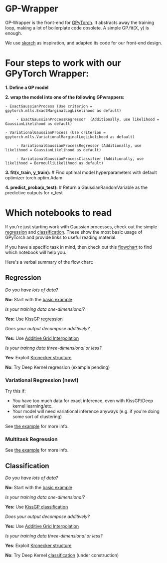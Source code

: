 # GP-Wrapper

GP-Wrapper is the front-end for [GPyTorch](https://github.com/cornellius-gp/gpytorch/). It abstracts away the training loop, 
making a lot of boilerplate code obsolete. A simple GP.fit(X, y) is enough. 

We use [skorch](https://skorch.readthedocs.io/en/latest/) as inspiration, and adapted its code for our front-end design.

# Four steps to work with our GPyTorch Wrapper:

<b>1. Define a GP model </b>

<b>2. wrap the model into one of the following GPwrappers:</b>

    - ExactGaussianProcess (Use criterion = gpytorch.mlls.ExactMarginalLogLikelihood as default)
    
         - ExactGaussianProcessRegressor  (Additionally, use likelihood = GaussianLikelihood as default)
         
    - VariationalGaussianProcess (Use criterion = gpytorch.mlls.VariationalMarginalLogLikelihood as default)
    
         - VariationalGaussianProcessRegressor (Additionally, use likelihood = GaussianLikelihood as default)
         
         - VariationalGaussianProcessClassifier (Additionally, use likelihood = BernoulliLikelihood as default)
         
<b>3. fit(x_train, y_train):</b>  # Find optimal model hyperparameters with default optimizer torch.optim.Adam

<b>4. predict_proba(x_test):</b>  # Return a GaussianRandomVariable as the predictive outputs for x_test


# Which notebooks to read

If you're just starting work with Gaussian processes, check out the simple [regression](examples/Quick_Start_Simple_GP_Regression.ipynb) and
[classification](examples/Simple_GP_Classification.ipynb). These show the most basic usage of GPyTorch and provide links to
useful reading material.

If you have a specific task in mind, then check out this [flowchart](flowchart.pdf) to find which notebook will help you.

Here's a verbal summary of the flow chart:

## Regression

*Do you have lots of data?*

**No:** Start with the [basic example](examples/Quick_Start_Simple_GP_Regression.ipynb)

*Is your training data one-dimensional?*

**Yes:** Use [KissGP regression](examples/Kissgp_GP_Regression.ipynb)

*Does your output decompose additively?*

**Yes:** Use [Additive Grid Interpolation](examples/Kissgp_Additive_Regression.ipynb)

*Is your trainng data three-dimensional or less?*

**Yes**: Exploit [Kronecker structure](examples/Kissgp_Kronecker_Product_Regression.ipynb)

**No**: Try Deep Kernel regression (example pending)

### Variational Regression (new!)

Try this if:
- You have too much data for exact inference, even with KissGP/Deep kernel learning/etc.
- Your model will need variational inference anyways (e.g. if you're doing some sort of clustering)

See [the example](examples/Kissgp_Variational_Regression.ipynb) for more info.

###  Multitask Regression

See [the example](examples/Multitask_GP_Regression.ipynb) for more info.


## Classification

*Do you have lots of data?*

**No:** Start with the [basic example](examples/Simple_GP_Classification.ipynb)

*Is your training data one-dimensional?*

**Yes:** Use [KissGP classification](examples/Kissgp_GP_Classification.ipynb)

*Does your output decompose additively?*

**Yes:** Use [Additive Grid Interpolation](examples/Kissgp_Additive_Classification.ipynb)

*Is your training data three-dimensional or less?*

**Yes**: Exploit [Kronecker structure](examples/Kissgp_Kronecker_Product_Classification.ipynb)

**No**: Try Deep Kernel [classification](examples/DKL_MNIST.ipynb) (under construction)